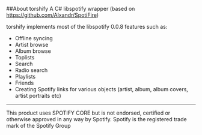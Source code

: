 ##About torshify
A C# libspotify wrapper (based on https://github.com/Alxandr/SpotiFire)

torshify implements most of the libspotify 0.0.8 features such as:
* Offline syncing
* Artist browse
* Album browse
* Toplists
* Search
* Radio search
* Playlists
* Friends
* Creating Spotify links for various objects (artist, album, album covers, artist portraits etc)
-------------------------
This product uses SPOTIFY CORE but is not endorsed, certified or otherwise approved in any way by Spotify. Spotify is the registered trade mark of the Spotify Group